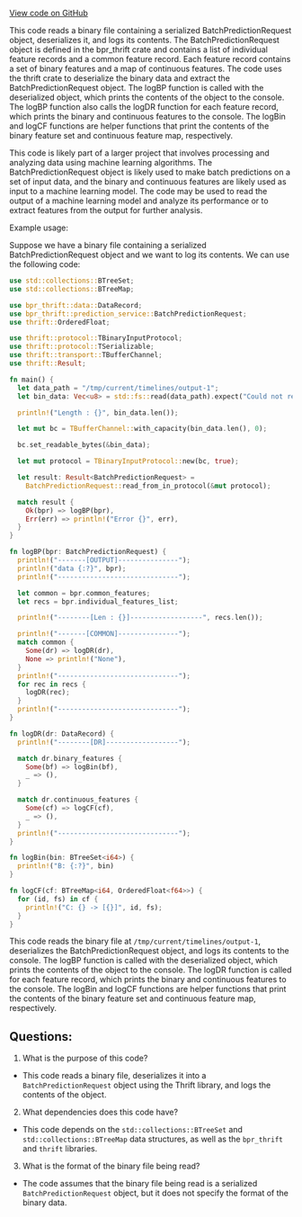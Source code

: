 [View code on GitHub](https://github.com/misbahsy/the-algorithm/navi/thrift_bpr_adapter/thrift/src/main.rs)

This code reads a binary file containing a serialized BatchPredictionRequest object, deserializes it, and logs its contents. The BatchPredictionRequest object is defined in the bpr_thrift crate and contains a list of individual feature records and a common feature record. Each feature record contains a set of binary features and a map of continuous features. The code uses the thrift crate to deserialize the binary data and extract the BatchPredictionRequest object. The logBP function is called with the deserialized object, which prints the contents of the object to the console. The logBP function also calls the logDR function for each feature record, which prints the binary and continuous features to the console. The logBin and logCF functions are helper functions that print the contents of the binary feature set and continuous feature map, respectively. 

This code is likely part of a larger project that involves processing and analyzing data using machine learning algorithms. The BatchPredictionRequest object is likely used to make batch predictions on a set of input data, and the binary and continuous features are likely used as input to a machine learning model. The code may be used to read the output of a machine learning model and analyze its performance or to extract features from the output for further analysis. 

Example usage:

Suppose we have a binary file containing a serialized BatchPredictionRequest object and we want to log its contents. We can use the following code:

```rust
use std::collections::BTreeSet;
use std::collections::BTreeMap;

use bpr_thrift::data::DataRecord;
use bpr_thrift::prediction_service::BatchPredictionRequest;
use thrift::OrderedFloat;

use thrift::protocol::TBinaryInputProtocol;
use thrift::protocol::TSerializable;
use thrift::transport::TBufferChannel;
use thrift::Result;

fn main() {
  let data_path = "/tmp/current/timelines/output-1";
  let bin_data: Vec<u8> = std::fs::read(data_path).expect("Could not read file!"); 

  println!("Length : {}", bin_data.len());

  let mut bc = TBufferChannel::with_capacity(bin_data.len(), 0);

  bc.set_readable_bytes(&bin_data);

  let mut protocol = TBinaryInputProtocol::new(bc, true); 

  let result: Result<BatchPredictionRequest> =
    BatchPredictionRequest::read_from_in_protocol(&mut protocol);

  match result {
    Ok(bpr) => logBP(bpr),
    Err(err) => println!("Error {}", err),
  }
}

fn logBP(bpr: BatchPredictionRequest) {
  println!("-------[OUTPUT]---------------");
  println!("data {:?}", bpr);
  println!("------------------------------");

  let common = bpr.common_features;
  let recs = bpr.individual_features_list;

  println!("--------[Len : {}]------------------", recs.len());

  println!("-------[COMMON]---------------");
  match common {
    Some(dr) => logDR(dr),
    None => println!("None"),
  }
  println!("------------------------------");
  for rec in recs {
    logDR(rec);
  }
  println!("------------------------------");
}

fn logDR(dr: DataRecord) {
  println!("--------[DR]------------------");

  match dr.binary_features {
    Some(bf) => logBin(bf),
    _ => (),
  }

  match dr.continuous_features {
    Some(cf) => logCF(cf),
    _ => (),
  }
  println!("------------------------------");
}

fn logBin(bin: BTreeSet<i64>) {
  println!("B: {:?}", bin)
}

fn logCF(cf: BTreeMap<i64, OrderedFloat<f64>>) {
  for (id, fs) in cf {
    println!("C: {} -> [{}]", id, fs);
  }
}
```

This code reads the binary file at `/tmp/current/timelines/output-1`, deserializes the BatchPredictionRequest object, and logs its contents to the console. The logBP function is called with the deserialized object, which prints the contents of the object to the console. The logDR function is called for each feature record, which prints the binary and continuous features to the console. The logBin and logCF functions are helper functions that print the contents of the binary feature set and continuous feature map, respectively.
## Questions: 
 1. What is the purpose of this code?
- This code reads a binary file, deserializes it into a `BatchPredictionRequest` object using the Thrift library, and logs the contents of the object.

2. What dependencies does this code have?
- This code depends on the `std::collections::BTreeSet` and `std::collections::BTreeMap` data structures, as well as the `bpr_thrift` and `thrift` libraries.

3. What is the format of the binary file being read?
- The code assumes that the binary file being read is a serialized `BatchPredictionRequest` object, but it does not specify the format of the binary data.